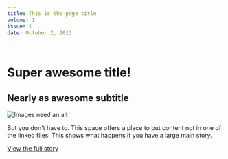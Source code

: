 ```yaml
---
title: This is the page title
volume: 1
issue: 1
date: October 2, 2013

---
```

# Super awesome title!

## Nearly as awesome subtitle

![Images need an alt](http://placehold.it/900x450/)

But you don't have to. This space offers a place to put content not
in one of the linked files. This shows what happens if you have a large
main story.

[View the full story](http://google.com)
